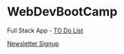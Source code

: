 # WebDevBootCamp


Full Stack App - [TO Do List](https://warm-tundra-97016.herokuapp.com/)

[Newsletter Signup](https://cryptic-dusk-06763.herokuapp.com/)
